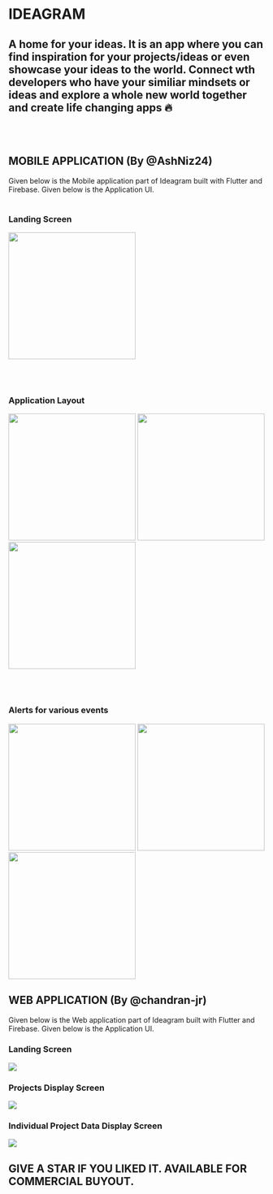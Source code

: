# IDEAGRAM
## A home for your ideas. It is an app where you can find inspiration for your projects/ideas or even showcase your ideas to the world. Connect wth developers who have your similiar mindsets or ideas and explore a whole new world together and create life changing apps 🔥
<br><br>

## MOBILE APPLICATION (By @AshNiz24)

Given below is the Mobile application part of Ideagram built with Flutter and Firebase. Given below is the Application UI.
<br><br>

### Landing Screen
<img src="Mobile App/screenshots/landing screen.jpeg" width=250 height=auto>

<br><br>

### Application Layout

<img src="Mobile App/screenshots/project list.jpeg" width=250 height=auto>  <img src="Mobile App/screenshots/entry add.jpeg" width=250 height=auto>  <img src="Mobile App/screenshots/proj display.jpeg" width=250 height=auto>

<br><br>

### Alerts for various events

<img src="Mobile App/screenshots/alert2.jpeg" width=250 height=auto> <img src="Mobile App/screenshots/alert3.jpeg" width=250 height=auto> <img src="Mobile App/screenshots/alert.jpeg" width=250 height=auto>

## WEB APPLICATION (By @chandran-jr)

Given below is the Web application part of Ideagram built with Flutter and Firebase. Given below is the Application UI.


### Landing Screen
<img src="Web App/Screenshots/home.PNG">

### Projects Display Screen
<img src="Web App/Screenshots/projects.PNG">

### Individual Project Data Display Screen
<img src="Web App/Screenshots/showproject.PNG">

## GIVE A STAR IF YOU LIKED IT. AVAILABLE FOR COMMERCIAL BUYOUT.
